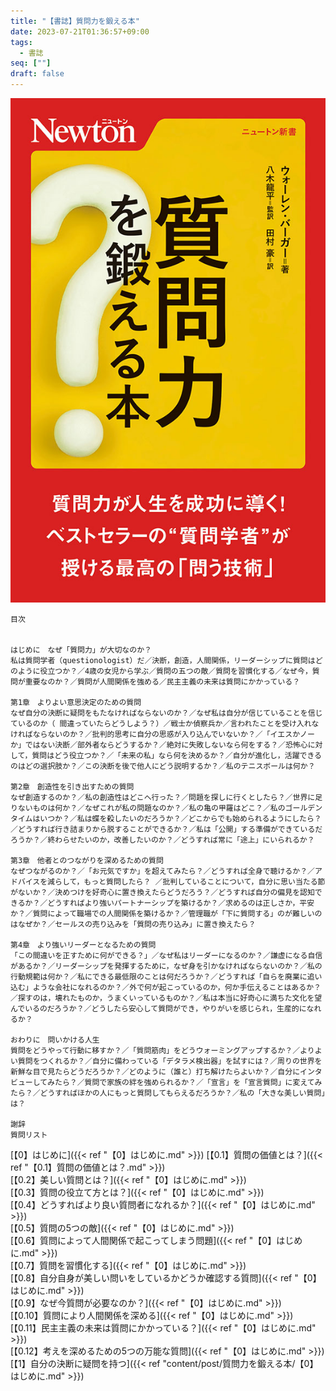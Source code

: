 ```yaml
---
title: "【書誌】質問力を鍛える本"
date: 2023-07-21T01:36:57+09:00
tags: 
  - 書誌
seq: [""]
draft: false
---
```


![表紙](https://raw.githubusercontent.com/dddsuz2/suzmemo/images/books/%E8%B3%AA%E5%95%8F%E5%8A%9B%E3%82%92%E9%8D%9B%E3%81%88%E3%82%8B%E6%9C%AC/220415_questions_1.jpg)

```
目次


はじめに　なぜ「質問力」が大切なのか？
私は質問学者（questionologist）だ／決断，創造，人間関係，リーダーシップに質問はどのように役立つか？／4歳の女児から学ぶ／質問の五つの敵／質問を習慣化する／なぜ今，質問が重要なのか？／質問が人間関係を強める／民主主義の未来は質問にかかっている？
 
第1章　よりよい意思決定のための質問
なぜ自分の決断に疑問をもたなければならないのか？／なぜ私は自分が信じていることを信じているのか（ 間違っていたらどうしよう？）／戦士か偵察兵か／言われたことを受け入れなければならないのか？／批判的思考に自分の思惑が入り込んでいないか？／「イエスかノーか」ではない決断／部外者ならどうするか？／絶対に失敗しないなら何をする？／恐怖心に対して，質問はどう役立つか？／「未来の私」なら何を決めるか？／自分が進化し，活躍できるのはどの選択肢か？／この決断を後で他人にどう説明するか？／私のテニスボールは何か？
 
第2章　創造性を引き出すための質問
なぜ創造するのか？／私の創造性はどこへ行った？／問題を探しに行くとしたら？／世界に足りないものは何か？／なぜこれが私の問題なのか？／私の亀の甲羅はどこ？／私のゴールデンタイムはいつか？／私は蝶を殺したいのだろうか？／どこからでも始められるようにしたら？／どうすれば行き詰まりから脱することができるか？／私は「公開」する準備ができているだろうか？／終わらせたいのか，改善したいのか？／どうすれば常に「途上」にいられるか？
 
第3章　他者とのつながりを深めるための質問
なぜつながるのか？／「お元気ですか」を超えてみたら？／どうすれば全身で聴けるか？／アドバイスを減らして，もっと質問したら？ ／批判していることについて，自分に思い当たる節がないか？／決めつけを好奇心に置き換えたらどうだろう？／どうすれば自分の偏見を認知できるか？／どうすればより強いパートナーシップを築けるか？／求めるのは正しさか，平安か？／質問によって職場での人間関係を築けるか？／管理職が「下に質問する」のが難しいのはなぜか？／セールスの売り込みを「質問の売り込み」に置き換えたら？
 
第4章　より強いリーダーとなるための質問
「この間違いを正すために何ができる？」／なぜ私はリーダーになるのか？／謙虚になる自信があるか？／リーダーシップを発揮するために，なぜ身を引かなければならないのか？／私の行動規範は何か？／私にできる最低限のことは何だろうか？／どうすれば「自らを廃業に追い込む」ような会社になれるのか？／外で何が起こっているのか，何か手伝えることはあるか？／探すのは，壊れたものか，うまくいっているものか？／私は本当に好奇心に満ちた文化を望んでいるのだろうか？／どうしたら安心して質問ができ，やりがいを感じられ，生産的になれるか？
 
おわりに　問いかける人生
質問をどうやって行動に移すか？／「質問筋肉」をどうウォーミングアップするか？／よりよい質問をつくれるか？／自分に備わっている「デタラメ検出器」を試すには？／周りの世界を新鮮な目で見たらどうだろうか？／どのように（誰と）打ち解けたらよいか？／自分にインタビューしてみたら？／質問で家族の絆を強められるか？／「宣言」を「宣言質問」に変えてみたら？／どうすればほかの人にもっと質問してもらえるだろうか？／私の「大きな美しい質問」は？
 
謝辞
質問リスト
```
[【0】はじめに]({{< ref "【0】はじめに.md" >}})
[【0.1】質問の価値とは？]({{< ref "【0.1】質問の価値とは？.md" >}})  
[【0.2】美しい質問とは？]({{< ref "【0】はじめに.md" >}})  
[【0.3】質問の役立て方とは？]({{< ref "【0】はじめに.md" >}})  
[【0.4】どうすればより良い質問者になれるか？]({{< ref "【0】はじめに.md" >}})  
[【0.5】質問の5つの敵]({{< ref "【0】はじめに.md" >}})  
[【0.6】質問によって人間関係で起こってしまう問題]({{< ref "【0】はじめに.md" >}})  
[【0.7】質問を習慣化する]({{< ref "【0】はじめに.md" >}})  
[【0.8】自分自身が美しい問いをしているかどうか確認する質問]({{< ref "【0】はじめに.md" >}})  
[【0.9】なぜ今質問が必要なのか？]({{< ref "【0】はじめに.md" >}})  
[【0.10】質問により人間関係を深める]({{< ref "【0】はじめに.md" >}})  
[【0.11】民主主義の未来は質問にかかっている？]({{< ref "【0】はじめに.md" >}})  
[【0.12】考えを深めるための5つの万能な質問]({{< ref "【0】はじめに.md" >}})  
[【1】自分の決断に疑問を持つ]({{< ref "content/post/質問力を鍛える本/【0】はじめに.md" >}})  